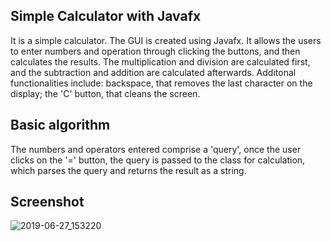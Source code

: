<h2> Simple Calculator with Javafx </h2>

It is a simple calculator. The GUI is created using Javafx. It allows the users to enter numbers and operation through clicking the buttons, and then calculates the results. The multiplication and division are calculated first, and the subtraction and addition are calculated afterwards. Additonal functionalities include: backspace, that removes the last character on the display; the 'C' button, that cleans the screen.

<h2> Basic algorithm </h2>

The numbers and operators entered comprise a 'query', once the user clicks on the '=' button, the query is passed to the class for calculation, which parses the query and returns the result as a string. 

<h2> Screenshot </h2>

![2019-06-27_153220](https://user-images.githubusercontent.com/45169791/60274864-c703d180-98f0-11e9-948e-4f166079f243.png)
